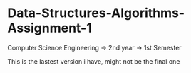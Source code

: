 # Data-Structures-Algorithms-Assignment-1

Computer Science Engineering -> 2nd year -> 1st Semester

This is the lastest version i have, might not be the final one
